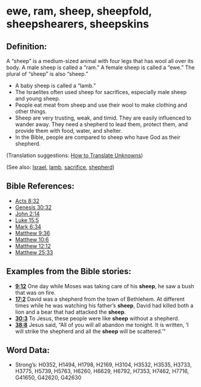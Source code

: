 # ewe, ram, sheep, sheepfold, sheepshearers, sheepskins

## Definition:

A “sheep” is a medium-sized animal with four legs that has wool all over its body. A male sheep is called a “ram.” A female sheep is called a “ewe.” The plural of “sheep” is also “sheep.”

* A baby sheep is called a “lamb.”
* The Israelites often used sheep for sacrifices, especially male sheep and young sheep.
* People eat meat from sheep and use their wool to make clothing and other things.
* Sheep are very trusting, weak, and timid. They are easily influenced to wander away. They need a shepherd to lead them, protect them, and provide them with food, water, and shelter.
* In the Bible, people are compared to sheep who have God as their shepherd.

(Translation suggestions: [How to Translate Unknowns](rc://en/ta/man/translate/translate-unknown))

(See also: [Israel](../kt/israel.md), [lamb](../kt/lamb.md), [sacrifice](../other/sacrifice.md), [shepherd](../other/shepherd.md))

## Bible References:

* [Acts 8:32](rc://en/tn/help/act/08/32)
* [Genesis 30:32](rc://en/tn/help/gen/30/32)
* [John 2:14](rc://en/tn/help/jhn/02/14)
* [Luke 15:5](rc://en/tn/help/luk/15/05)
* [Mark 6:34](rc://en/tn/help/mrk/06/34)
* [Matthew 9:36](rc://en/tn/help/mat/09/36)
* [Matthew 10:6](rc://en/tn/help/mat/10/06)
* [Matthew 12:12](rc://en/tn/help/mat/12/12)
* [Matthew 25:33](rc://en/tn/help/mat/25/33)

## Examples from the Bible stories:

* __[9:12](rc://en/tn/help/obs/09/12)__ One day while Moses was taking care of his __sheep__, he saw a bush that was on fire.
* __[17:2](rc://en/tn/help/obs/17/02)__ David was a shepherd from the town of Bethlehem. At different times while he was watching his father’s __sheep__, David had killed both a lion and a bear that had attacked the __sheep__.
* __[30:3](rc://en/tn/help/obs/30/03)__ To Jesus, these people were like __sheep__ without a shepherd.
* __[38:8](rc://en/tn/help/obs/38/08)__ Jesus said, “All of you will all abandon me tonight. It is written, ‘I will strike the shepherd and all the __sheep__ will be scattered.’”

## Word Data:

* Strong’s: H0352, H1494, H1798, H2169, H3104, H3532, H3535, H3733, H3775, H5739, H5763, H6260, H6629, H6792, H7353, H7462, H7716, G41650, G42620, G42630
